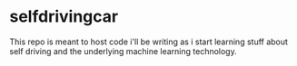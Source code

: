 # selfdrivingcar

This repo is meant to host code i'll be writing as i start learning stuff about 
self driving and the underlying machine learning technology.
